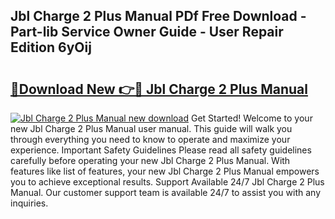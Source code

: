 ## Jbl Charge 2 Plus Manual PDf Free Download - Part-lib Service Owner Guide - User Repair Edition 6yOij

# <h2><a href="http://cf26510.oget.top/?id=Jbl+Charge+2+Plus+Manual">🔗Download New 👉🔴 Jbl Charge 2 Plus Manual</a></h2>

[![Jbl Charge 2 Plus Manual new download](https://i.imgur.com/5g1atiW.png)](http://cf26510.oget.top/?id=Jbl+Charge+2+Plus+Manual)
Get Started! Welcome to your new Jbl Charge 2 Plus Manual user manual. This guide will walk you through everything you need to know to operate and maximize your experience. Important Safety Guidelines Please read all safety guidelines carefully before operating your new Jbl Charge 2 Plus Manual. With features like list of features, your new Jbl Charge 2 Plus Manual empowers you to achieve exceptional results. Support Available 24/7 Jbl Charge 2 Plus Manual. Our customer support team is available 24/7 to assist you with any inquiries.
